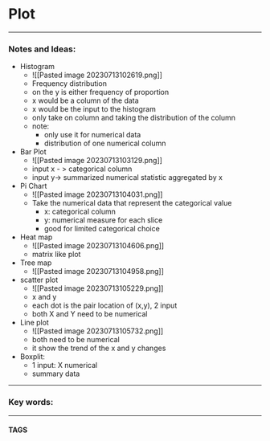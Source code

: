 # Plot


---
### Notes and Ideas:

- Histogram
	- ![[Pasted image 20230713102619.png]]
	- Frequency distribution
	- on the y is either frequency of proportion
	- x would be a column of the data
	- x would be the input to the histogram
	- only take on column and taking the distribution of the column
	- note:
		- only use it for numerical data
		- distribution of one numerical column
- Bar Plot
	- ![[Pasted image 20230713103129.png]]
	- input x - > categorical column
	- input y-> summarized numerical statistic aggregated by x
- Pi Chart
	- ![[Pasted image 20230713104031.png]]
	- Take the numerical data that represent the categorical value 
		- x: categorical column
		- y: numerical measure for each slice 
		- good for limited categorical choice
- Heat map
	- ![[Pasted image 20230713104606.png]]
	- matrix like plot
- Tree map
	- ![[Pasted image 20230713104958.png]]
- scatter plot
	- ![[Pasted image 20230713105229.png]]
	- x and y 
	- each dot is the pair location of (x,y), 2 input
	- both X and Y need to be numerical 
- Line plot
	-  ![[Pasted image 20230713105732.png]]
	- both need to be numerical
	- it show the trend of the x and y changes 
- Boxplit:
	- 1 input: X numerical
	- summary data
---

### Key words:


---
#### TAGS